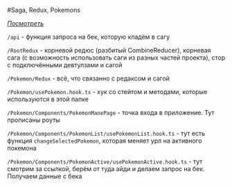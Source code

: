 #Saga, Redux, Pokemons

 <a href="#">*Посмотреть*</a>

`/api` - функция запроса на бек, которую кладём в сагу

`/RootRedux` - корневой редюс (разбитый CombineReducer), корневая сага (с возможность использовать саги из разных частей проекта), стор с подключёнными девтулзами и сагой

`/Pokemon/Redux` - всё, что связанно с редаксом и сагой

`/Pokemon/usePokemon.hook.ts` - хук со стейтом и методами, которые используются в этой папке

`/Pokemon/Components/PokemonManePage` - точка входа в приложение. Тут прописаны роуты

`/Pokemon/Components/PokemonList/usePokemonList.hook.ts` - тут есть функция `changeSelectedPokemon`, которая меняет урл на активного покемона

`/Pokemon/Components/PokemonActive/usePokemonActive.hook.ts` - тут смотрим за ссылкой, берём от туда айди и делаем запрос на бек. Получаем данные с бека


